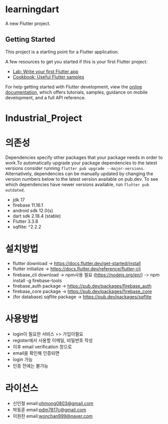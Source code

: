 # learningdart

A new Flutter project.

## Getting Started

This project is a starting point for a Flutter application.

A few resources to get you started if this is your first Flutter project:

- [Lab: Write your first Flutter app](https://docs.flutter.dev/get-started/codelab)
- [Cookbook: Useful Flutter samples](https://docs.flutter.dev/cookbook)

For help getting started with Flutter development, view the
[online documentation](https://docs.flutter.dev/), which offers tutorials,
samples, guidance on mobile development, and a full API reference.

# Industrial_Project

# 의존성
Dependencies specify other packages that your package needs in order to work.To automatically upgrade your package dependencies to the latest versions consider running `flutter pub upgrade --major-versions`. Alternatively, 
dependencies can be manually updated by changing the version numbers below to 
the latest version available on pub.dev. To see which dependencies have newer 
versions available, run `flutter pub outdated`. 
- jdk 17
- firebase 11.16.1
- android sdk 12.0(s)
- dart sdk 2.18.4 (stable)
- Flutter 3.3.8
- sqflite: ^2.2.2


# 설치방법
- flutter download -> https://docs.flutter.dev/get-started/install
- flutter initialize -> https://docs.flutter.dev/reference/flutter-cli
- firebase_cli download -> npm사용 필요 (https://nodejs.org/en/) -> npm install -g firebase-tools
- firebase_auth package -> https://pub.dev/packages/firebase_auth
- firebase_core package -> https://pub.dev/packages/firebase_core
- (for database) sqflite package -> https://pub.dev/packages/sqflite


# 사용방법
- login이 필요한 서비스 => 가입이필요
- register에서 사용할 이메일, 비밀번호 작성
- 이후 email verification 창으로
- email을 확인해 인증되면
- login 가능
- 인증 전에는 불가능


# 라이선스
- 신인철 email:ohmong0803@gmail.com
- 박동훈 email:pdm7817c@gmail.com
- 이원찬 email:wonchan999@naver.com
